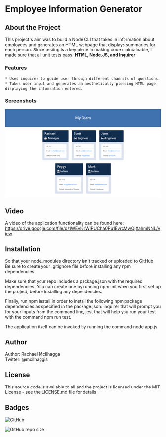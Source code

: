 # Employee Information Generator

## About the Project

This project's aim was to build a Node CLI that takes in information about employees and generates an HTML webpage that displays summaries for each person. Since testing is a key piece in making code maintainable, I made sure that all unit tests pass. **HTML, Node.JS, and Inquirer**


### Features
    * Uses inquirer to guide user through different channels of questions.
    * Takes user input and generates an aesthetically pleasing HTML page displaying the infomration entered.  

### Screenshots
![Screenshot of an example Employee HTML generated.](assets/screenshot1.png "Screenshot of the Employee HTML generated")

## Video 
A video of the application functionality can be found here: https://drive.google.com/file/d/1WEvl6rWIPUCha0Pu1EvrcMwOjXahmNNL/view
 
## Installation
So that your node_modules directory isn't tracked or uploaded to GitHub. Be sure to create your .gitignore file before installing any npm dependencies.

Make sure that your repo includes a package.json with the required dependencies. You can create one by running npm init when you first set up the project, before installing any dependencies.

Finally, run npm install in order to install the following npm package dependencies as specified in the package.json: inquirer that will prompt you for your inputs from the command line, jest that will help you run your test with the command npm run test.

The application itself can be invoked by running the command node app.js.

## Author
Author: Rachael McIlhagga  
Twitter: @mcilhaggis

## License
This source code is available to all and the project is licensed under the MIT License - see the LICENSE.md file for details

## Badges

![GitHub](https://img.shields.io/github/license/mcilhaggis/responsive-portfolio)

![GitHub repo size](https://img.shields.io/github/repo-size/mcilhaggis/responsive-portfolio)
